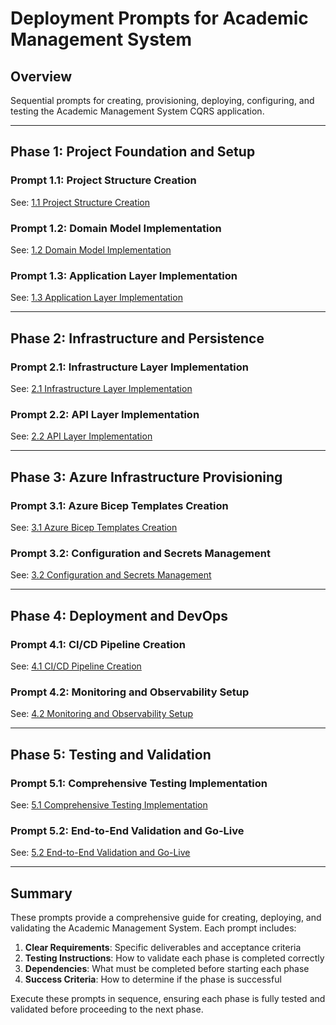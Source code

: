# Deployment Prompts for Academic Management System

## Overview

Sequential prompts for creating, provisioning, deploying, configuring, and testing the Academic Management System CQRS application.

---

## Phase 1: Project Foundation and Setup

### Prompt 1.1: Project Structure Creation

See: [1.1 Project Structure Creation](1.1-project-structure-creation.prompt.md)

### Prompt 1.2: Domain Model Implementation

See: [1.2 Domain Model Implementation](1.2-domain-model-implementation.prompt.md)

### Prompt 1.3: Application Layer Implementation

See: [1.3 Application Layer Implementation](1.3-application-layer-implementation.prompt.md)

---

## Phase 2: Infrastructure and Persistence

### Prompt 2.1: Infrastructure Layer Implementation

See: [2.1 Infrastructure Layer Implementation](2.1-infrastructure-layer-implementation.prompt.md)

### Prompt 2.2: API Layer Implementation

See: [2.2 API Layer Implementation](2.2-api-layer-implementation.prompt.md)

---

## Phase 3: Azure Infrastructure Provisioning

### Prompt 3.1: Azure Bicep Templates Creation

See: [3.1 Azure Bicep Templates Creation](3.1-azure-bicep-templates-creation.prompt.md)

### Prompt 3.2: Configuration and Secrets Management

See: [3.2 Configuration and Secrets Management](3.2-configuration-and-secrets-management.prompt.md)

---

## Phase 4: Deployment and DevOps

### Prompt 4.1: CI/CD Pipeline Creation

See: [4.1 CI/CD Pipeline Creation](4.1-cicd-pipeline-creation.prompt.md)

### Prompt 4.2: Monitoring and Observability Setup

See: [4.2 Monitoring and Observability Setup](4.2-monitoring-and-observability-setup.prompt.md)

---

## Phase 5: Testing and Validation

### Prompt 5.1: Comprehensive Testing Implementation

See: [5.1 Comprehensive Testing Implementation](5.1-comprehensive-testing-implementation.prompt.md)

### Prompt 5.2: End-to-End Validation and Go-Live

See: [5.2 End-to-End Validation and Go-Live](5.2-end-to-end-validation-and-go-live.prompt.md)

---

## Summary

These prompts provide a comprehensive guide for creating, deploying, and validating the Academic Management System. Each prompt includes:

1. **Clear Requirements**: Specific deliverables and acceptance criteria
2. **Testing Instructions**: How to validate each phase is completed correctly
3. **Dependencies**: What must be completed before starting each phase
4. **Success Criteria**: How to determine if the phase is successful

Execute these prompts in sequence, ensuring each phase is fully tested and validated before proceeding to the next phase.
